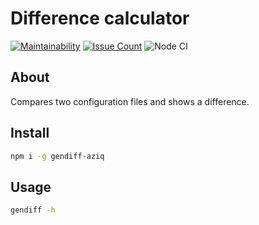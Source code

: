 # Difference calculator

[![Maintainability](https://api.codeclimate.com/v1/badges/69df39783ece77b1594f/maintainability)](https://codeclimate.com/github/Aziqq/project-lvl2-s293/maintainability)
[![Issue Count](https://codeclimate.com/github/Aziqq/project-lvl1-s280/badges/issue_count.svg)](https://codeclimate.com/github/Aziqq/project-lvl2-s293/maintainability)
![Node CI](https://github.com/Aziqq/project-lvl2-s293/workflows/Node%20CI/badge.svg)

## About

Compares two configuration files and shows a difference.

## Install

```sh
npm i -g gendiff-aziq
```

## Usage

```sh
gendiff -h
```

